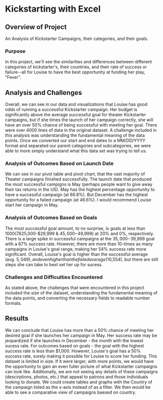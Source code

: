 # Kickstarting with Excel
## Overview of Project
An Analysis of Kickstarter Campaigns, their categories, and their goals.
### Purpose 
In this project, we'll see the similarities and differences between different categories of kickstarter's, their countries, and their rate of success or failure--all for Louise to have the best opportunity at funding her play, "Fever".
## Analysis and Challenges
Overall, we can see in our data and visualizations that Louise has good odds of running a successful Kickstarter campaign. Her budget is significantly above the average successful goal for theater Kickstarter campaigns, but if she times the launch of her campaign correctly, she will have an over 50% chance of being successful with meeting her goal. There were over 4000 lines of data in the original dataset. A challenge included in this analysis was understanding the fundamental meaning of the data points. Once we converted our start and end dates to a MM/DD/YYYY format and separated our parent categories and subcategories, we were able to more simply understand what this data set was trying to tell us.
### Analysis of Outcomes Based on Launch Date
We can see in our pivot table and pivot chart, that the vast majority of Theater campaigns finished successfully. The launch date that produced the most successful campigns is May (perhaps people want to give away their tax returns in the US). May has the highest percentage opportunity to have a successful campaign (at 66.8%). But December has the highest opportunity for a failed campaign (at 46.6%). I would recommend Louise start her campaign in May.
### Analysis of Outcomes Based on Goals
The most successful goal amount, to no surprise, is goals at less than $1000 (76% of these campaigns were successful). When looking at our visualization, we can see there are two dips of successful campaigns ($25,000-$29,999 & $45,000-$49,999) at 20% and 0%, respectively. There is a large spike in successful campaigns at the $35,000-$39,999 goal with a 67% success rate. However, there are more than 10-times as many campaigns in Louise's goal range, making her 54% success rate more significant. Overall, Louise's goal is higher than the successful average (avg. $5,049), and even higher than the failed average ($10,554), but there are still steps she can take to best set her up for sucess.
### Challenges and Difficulties Encountered
As stated above, the challenges that were encountered in this project included the size of the dataset, understanding the fundamental meaning of the data points, and converting the necessary fields to readable number formats. 
## Results
We can conclude that Louise has more than a 50% chance of meeting her desired goal if she launches her campaign in May. Her success rate may be jeopardized if she launches in December - the month with the lowest sucess rate. For outcomes based on goals - the goal with the highest success rate is less than $1,000. However, Louise's goal has a 50% success rate, surely making it possible for Louise to score her funding. This dataset is limited in size. If it were larger, with more points, we would have the opportunity to gain an even fuller picture of what Kickstarter campaigns can look like. Additionally, we are not seeing any details of these campaigns (descirptions, photos, etc.) that appeal to patrons and those individuals looking to donate. We could create tables and graphs with the Country of the campaign listed as the x-axis instead of as a filter. We then would be able to see a comparative view of campaigns baesed on country.
